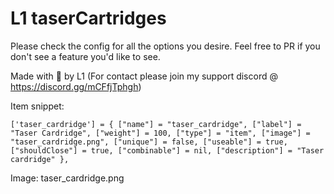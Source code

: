 # L1 taserCartridges

Please check the config for all the options you desire. Feel free to PR if you don't see a feature you'd like to see.


Made with 💛 by L1
(For contact please join my support discord @ https://discord.gg/mCFfjTphgh)



Item snippet:
```
['taser_cardridge'] = { ["name"] = "taser_cardridge", ["label"] = "Taser Cardridge", ["weight"] = 100, ["type"] = "item", ["image"] = "taser_cardridge.png", ["unique"] = false, ["useable"] = true, ["shouldClose"] = true, ["combinable"] = nil, ["description"] = "Taser cardridge" },
```

Image: taser_cardridge.png


